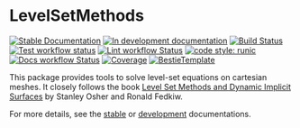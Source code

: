 # LevelSetMethods

[![Stable Documentation](https://img.shields.io/badge/docs-stable-blue.svg)](https://maltezfaria.github.io/LevelSetMethods.jl/stable)
[![In development documentation](https://img.shields.io/badge/docs-dev-blue.svg)](https://maltezfaria.github.io/LevelSetMethods.jl/dev)
[![Build Status](https://github.com/maltezfaria/LevelSetMethods.jl/workflows/Test/badge.svg)](https://github.com/maltezfaria/LevelSetMethods.jl/actions)
[![Test workflow status](https://github.com/maltezfaria/LevelSetMethods.jl/actions/workflows/Test.yml/badge.svg?branch=main)](https://github.com/maltezfaria/LevelSetMethods.jl/actions/workflows/Test.yml?query=branch%3Amain)
[![Lint workflow Status](https://github.com/maltezfaria/LevelSetMethods.jl/actions/workflows/Lint.yml/badge.svg?branch=main)](https://github.com/maltezfaria/LevelSetMethods.jl/actions/workflows/Lint.yml?query=branch%3Amain)
[![code style: runic](https://img.shields.io/badge/code_style-%E1%9A%B1%E1%9A%A2%E1%9A%BE%E1%9B%81%E1%9A%B2-black)](https://github.com/fredrikekre/Runic.jl)
[![Docs workflow Status](https://github.com/maltezfaria/LevelSetMethods.jl/actions/workflows/Docs.yml/badge.svg?branch=main)](https://github.com/maltezfaria/LevelSetMethods.jl/actions/workflows/Docs.yml?query=branch%3Amain)
[![Coverage](https://codecov.io/gh/maltezfaria/LevelSetMethods.jl/branch/main/graph/badge.svg)](https://codecov.io/gh/maltezfaria/LevelSetMethods.jl)
[![BestieTemplate](https://img.shields.io/endpoint?url=https://raw.githubusercontent.com/JuliaBesties/BestieTemplate.jl/main/docs/src/assets/badge.json)](https://github.com/JuliaBesties/BestieTemplate.jl)

This package provides tools to solve level-set equations on cartesian meshes. It closely
follows the book [Level Set Methods and Dynamic Implicit
Surfaces](https://link.springer.com/book/10.1007/b98879) by Stanley Osher and Ronald Fedkiw.

For more details, see the [stable](https://maltezfaria.github.io/LevelSetMethods.jl/stable)
or [development](https://maltezfaria.github.io/LevelSetMethods.jl/dev) documentations.
